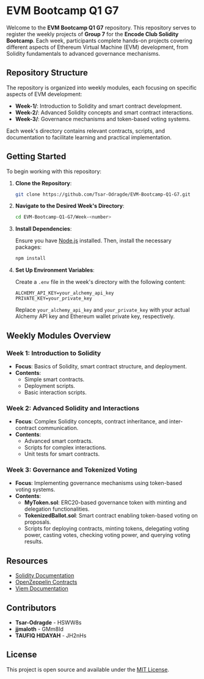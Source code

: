 # EVM Bootcamp Q1 G7

Welcome to the **EVM Bootcamp Q1 G7** repository. This repository serves to register the weekly projects of **Group 7** for the **Encode Club Solidity Bootcamp**. Each week, participants complete hands-on projects covering different aspects of Ethereum Virtual Machine (EVM) development, from Solidity fundamentals to advanced governance mechanisms.

## Repository Structure

The repository is organized into weekly modules, each focusing on specific aspects of EVM development:

- **Week-1/**: Introduction to Solidity and smart contract development.
- **Week-2/**: Advanced Solidity concepts and smart contract interactions.
- **Week-3/**: Governance mechanisms and token-based voting systems.

Each week's directory contains relevant contracts, scripts, and documentation to facilitate learning and practical implementation.

## Getting Started

To begin working with this repository:

1. **Clone the Repository**:

   ```bash
   git clone https://github.com/Tsar-Odragde/EVM-Bootcamp-Q1-G7.git
   ```

2. **Navigate to the Desired Week's Directory**:

   ```bash
   cd EVM-Bootcamp-Q1-G7/Week-<number>
   ```

3. **Install Dependencies**:

   Ensure you have [Node.js](https://nodejs.org/) installed. Then, install the necessary packages:

   ```bash
   npm install
   ```

4. **Set Up Environment Variables**:

   Create a `.env` file in the week's directory with the following content:

   ```env
   ALCHEMY_API_KEY=your_alchemy_api_key
   PRIVATE_KEY=your_private_key
   ```

   Replace `your_alchemy_api_key` and `your_private_key` with your actual Alchemy API key and Ethereum wallet private key, respectively.

## Weekly Modules Overview

### Week 1: Introduction to Solidity

- **Focus**: Basics of Solidity, smart contract structure, and deployment.
- **Contents**:
  - Simple smart contracts.
  - Deployment scripts.
  - Basic interaction scripts.

### Week 2: Advanced Solidity and Interactions

- **Focus**: Complex Solidity concepts, contract inheritance, and inter-contract communication.
- **Contents**:
  - Advanced smart contracts.
  - Scripts for complex interactions.
  - Unit tests for smart contracts.

### Week 3: Governance and Tokenized Voting

- **Focus**: Implementing governance mechanisms using token-based voting systems.
- **Contents**:
  - **MyToken.sol**: ERC20-based governance token with minting and delegation functionalities.
  - **TokenizedBallot.sol**: Smart contract enabling token-based voting on proposals.
  - Scripts for deploying contracts, minting tokens, delegating voting power, casting votes, checking voting power, and querying voting results.

## Resources

- [Solidity Documentation](https://soliditylang.org/docs/)
- [OpenZeppelin Contracts](https://openzeppelin.com/contracts/)
- [Viem Documentation](https://viem.sh/)

## Contributors

- **Tsar-Odragde** - HSWW8s
- **jjmaloth** - GMm8Id
- **TAUFIQ HIDAYAH** - JH2nHs

## License

This project is open source and available under the [MIT License](LICENSE).